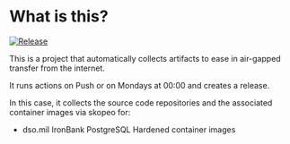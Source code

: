 # What is this?

[![Release](https://github.com/amentumservices/Collector-PostgreSQL-IB/actions/workflows/collect.yml/badge.svg?branch=main)](https://github.com/amentumservices/Collector-PostgreSQL-IB/actions/workflows/collect.yml)

This is a project that automatically collects artifacts to ease in air-gapped transfer from the internet.

It runs actions on Push or on Mondays at 00:00 and creates a release.

In this case, it collects the source code repositories and the associated container images via skopeo for:

- dso.mil IronBank PostgreSQL Hardened container images
